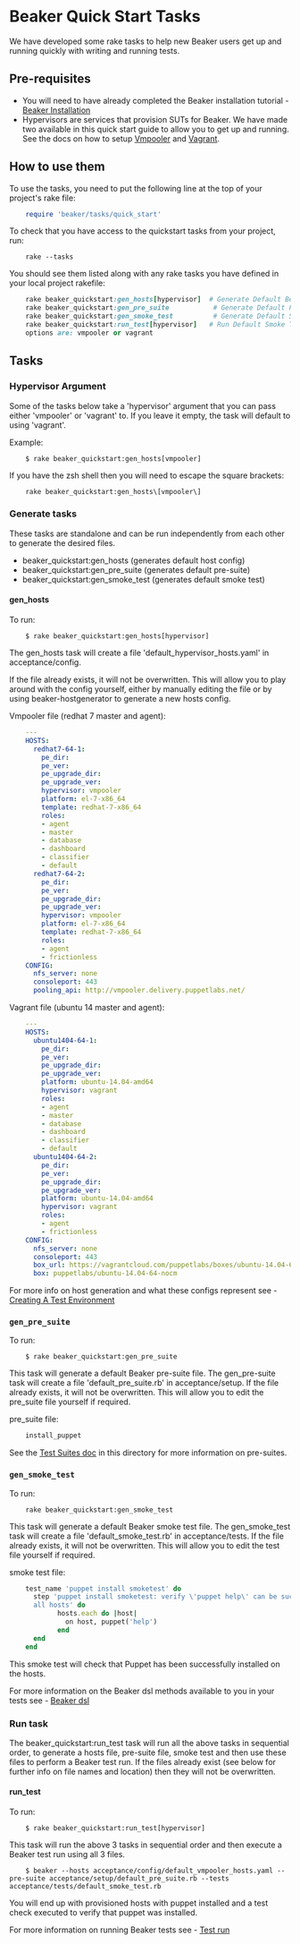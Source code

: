 # Beaker Quick Start Tasks

We have developed some rake tasks to help new Beaker users get up and running quickly with writing and running tests.

## Pre-requisites

- You will need to have already completed the Beaker installation tutorial - [Beaker Installation](installation.md)
- Hypervisors are services that provision SUTs for Beaker. We have made two available in this quick start guide to allow you to get up and running. See the docs on how to setup [Vmpooler](https://github.com/puppetlabs/beaker-vmpooler/blob/master/vmpooler.md) and [Vagrant](https://github.com/puppetlabs/beaker-vagrant/blob/master/docs/vagrant.md).

## How to use them

To use the tasks, you need to put the following line at the top of your project's rake file:

```rake
    require 'beaker/tasks/quick_start'
```

To check that you have access to the quickstart tasks from your project, run:

```console
    rake --tasks
```

You should see them listed along with any rake tasks you have defined in your local project rakefile:

```rake
    rake beaker_quickstart:gen_hosts[hypervisor]  # Generate Default Beaker Host Config File, valid options are: vmpooler or vagrant
    rake beaker_quickstart:gen_pre_suite           # Generate Default Pre-Suite
    rake beaker_quickstart:gen_smoke_test          # Generate Default Smoke Test
    rake beaker_quickstart:run_test[hypervisor]   # Run Default Smoke Test, after generating default host config and test files, valid
    options are: vmpooler or vagrant
```

## Tasks

### Hypervisor Argument

Some of the tasks below take a 'hypervisor' argument that you can pass either 'vmpooler' or 'vagrant' to. If you leave it empty, the task will default to using 'vagrant'.

Example:

```console
    $ rake beaker_quickstart:gen_hosts[vmpooler]
```

If you have the zsh shell then you will need to escape the square brackets:

```console
    rake beaker_quickstart:gen_hosts\[vmpooler\]
```

### Generate tasks

These tasks are standalone and can be run independently from each other to generate the desired files.

- beaker_quickstart:gen_hosts (generates default host config)
- beaker_quickstart:gen_pre_suite (generates default pre-suite)
- beaker_quickstart:gen_smoke_test (generates default smoke test)

#### gen_hosts

To run:

```console
    $ rake beaker_quickstart:gen_hosts[hypervisor]
```

The gen_hosts task will create a file 'default_hypervisor_hosts.yaml' in acceptance/config.

If the file already exists, it will not be overwritten. This will allow you to play around with the config yourself, either by manually editing the file or by using beaker-hostgenerator to generate a new hosts config.

Vmpooler file (redhat 7 master and agent):

```yaml
    ---
    HOSTS:
      redhat7-64-1:
        pe_dir:
        pe_ver:
        pe_upgrade_dir:
        pe_upgrade_ver:
        hypervisor: vmpooler
        platform: el-7-x86_64
        template: redhat-7-x86_64
        roles:
        - agent
        - master
        - database
        - dashboard
        - classifier
        - default
      redhat7-64-2:
        pe_dir:
        pe_ver:
        pe_upgrade_dir:
        pe_upgrade_ver:
        hypervisor: vmpooler
        platform: el-7-x86_64
        template: redhat-7-x86_64
        roles:
        - agent
        - frictionless
    CONFIG:
      nfs_server: none
      consoleport: 443
      pooling_api: http://vmpooler.delivery.puppetlabs.net/
```

Vagrant file (ubuntu 14 master and agent):

```yaml
    ---
    HOSTS:
      ubuntu1404-64-1:
        pe_dir:
        pe_ver:
        pe_upgrade_dir:
        pe_upgrade_ver:
        platform: ubuntu-14.04-amd64
        hypervisor: vagrant
        roles:
        - agent
        - master
        - database
        - dashboard
        - classifier
        - default
      ubuntu1404-64-2:
        pe_dir:
        pe_ver:
        pe_upgrade_dir:
        pe_upgrade_ver:
        platform: ubuntu-14.04-amd64
        hypervisor: vagrant
        roles:
        - agent
        - frictionless
    CONFIG:
      nfs_server: none
      consoleport: 443
      box_url: https://vagrantcloud.com/puppetlabs/boxes/ubuntu-14.04-64-nocm
      box: puppetlabs/ubuntu-14.04-64-nocm
```

For more info on host generation and what these configs represent see - [Creating A Test Environment](creating_a_test_environment.md)

### `gen_pre_suite`

To run:

```console
    $ rake beaker_quickstart:gen_pre_suite
```

This task will generate a default Beaker pre-suite file. The gen_pre-suite task will create a file 'default_pre_suite.rb' in acceptance/setup. If the file already exists, it will not be overwritten. This will allow you to edit the pre_suite file yourself if required.

pre_suite file:

```ruby
    install_puppet
```

See the [Test Suites doc](test_suites.md) in this directory for more information on pre-suites.

### `gen_smoke_test`

To run:

```console
    rake beaker_quickstart:gen_smoke_test
```

This task will generate a default Beaker smoke test file. The gen_smoke_test task will create a file 'default_smoke_test.rb' in acceptance/tests. If the file already exists, it will not be overwritten. This will allow you to edit the test file yourself if required.

smoke test file:

```ruby
    test_name 'puppet install smoketest' do
      step 'puppet install smoketest: verify \'puppet help\' can be successfully called on
      all hosts' do
            hosts.each do |host|
              on host, puppet('help')
            end
      end
    end
```

This smoke test will check that Puppet has been successfully installed on the hosts.

For more information on the Beaker dsl methods available to you in your tests see - [Beaker dsl](../how_to/the_beaker_dsl.md)

### Run task

The beaker_quickstart:run_test task will run all the above tasks in sequential order, to generate a hosts file, pre-suite file, smoke test and then use these files to perform a Beaker test run. If the files already exist (see below for further info on file names and location) then they will not be overwritten.

#### run_test

To run:

```console
    $ rake beaker_quickstart:run_test[hypervisor]
```

This task will run the above 3 tasks in sequential order and then execute a Beaker test run using all 3 files.

```console
    $ beaker --hosts acceptance/config/default_vmpooler_hosts.yaml --pre-suite acceptance/setup/default_pre_suite.rb --tests acceptance/tests/default_smoke_test.rb
```

You will end up with provisioned hosts with puppet installed and a test check executed to verify that puppet was installed.

For more information on running Beaker tests see - [Test run](test_run.md)
